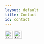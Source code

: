 ```yaml
---
layout: default
title: Contact
id: contact
---
```

<a href="http://linkedin.com/in/katryn-relleve"><img src="https://image.flaticon.com/icons/png/512/61/61109.png" height="25px" alt="LinkedIn"></a>
<a href="mailto:rell1960@mylaurier.ca"><img src="https://p.pngsee.com/uploadpng/small/1-18565_mail-png-icon-mail-icon-png-transparent-png.png" height="25px" alt="Mail"></a>
